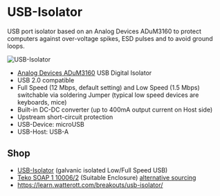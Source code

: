 # USB-Isolator
USB port isolator based on an Analog Devices ADuM3160 to protect computers against over-voltage spikes, ESD pulses and to avoid ground loops.

![USB-Isolator](https://github.com/watterott/USB-Isolator/raw/master/hardware/USB-Isolator_v11.jpg)

* [Analog Devices ADuM3160](http://www.analog.com/en/products/interface-isolation/isolation/standard-digital-isolators/adum3160.html) USB Digital Isolator 
* USB 2.0 compatible
* Full Speed (12 Mbps, default setting) and Low Speed (1.5 Mbps) switchable via soldering Jumper (typical low speed devices are keyboards, mice)
* Built-in DC-DC converter (up to 400mA output current on Host side)
* Upstream short-circuit protection
* USB-Device: microUSB
* USB-Host: USB-A


## Shop
* [USB-Isolator](https://shop.watterott.com/USB-Isolator-galvanische-Trennung) (galvanic isolated Low/Full Speed USB)
* [Teko SOAP 1 10006/2](https://www.watterott.com/de/Teko-SOAP1-10006-2-5) (Suitable Enclosure) [alternative sourcing](https://www.tme.eu/de/details/10006_2.5/universal-gehause/teko/)    
* https://learn.watterott.com/breakouts/usb-isolator/
